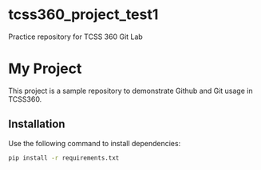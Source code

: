 # tcss360_project_test1
Practice repository for TCSS 360 Git Lab

# My Project
This project is a sample repository to demonstrate Github and Git usage in TCSS360.

## Installation
Use the following command to install dependencies:
```bash
pip install -r requirements.txt
```
